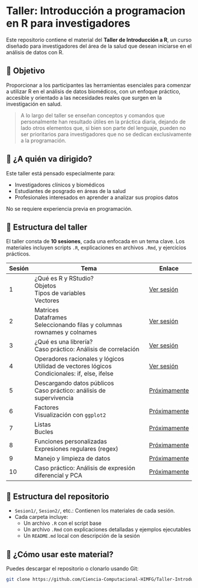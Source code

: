 # Taller: Introducción a programacion en R para investigadores

Este repositorio contiene el material del **Taller de Introducción a R**, un curso diseñado para investigadores del área de la salud que desean iniciarse en el análisis de datos con R.

## 🎯 Objetivo

Proporcionar a los participantes las herramientas esenciales para comenzar a utilizar R en el análisis de datos biomédicos, con un enfoque práctico, accesible y orientado a las necesidades reales que surgen en la investigación en salud.

> A lo largo del taller se enseñan conceptos y comandos que personalmente han resultado útiles en la práctica diaria, dejando de lado otros elementos que, si bien son parte del lenguaje, pueden no ser prioritarios para investigadores que no se dedican exclusivamente a la programación.

## 🧪 ¿A quién va dirigido?

Este taller está pensado especialmente para:

- Investigadores clínicos y biomédicos
- Estudiantes de posgrado en áreas de la salud
- Profesionales interesados en aprender a analizar sus propios datos

No se requiere experiencia previa en programación.

## 🧭 Estructura del taller


El taller consta de **10 sesiones**, cada una enfocada en un tema clave. Los materiales incluyen scripts `.R`, explicaciones en archivos `.Rmd`, y ejercicios prácticos.

| Sesión | Tema | Enlace |
|--------|------|-------------|
| 1 | ¿Qué es R y RStudio?<br>Objetos<br>Tipos de variables<br>Vectores | [Ver sesión](https://ciencia-computacional-himfg.github.io/Taller-Introduccion_R/Sesion1/Sesion1.html) |
| 2 | Matrices<br>Dataframes<br>Seleccionando filas y columnas<br>rownames y colnames | [Ver sesión](https://ciencia-computacional-himfg.github.io/Taller-Introduccion_R/Sesion2/Sesion2.html) |
| 3 | ¿Qué es una librería?<br>Caso práctico: Análisis de correlación | [Ver sesión](https://ciencia-computacional-himfg.github.io/Taller-Introduccion_R/Sesion3/Sesion3.html) |
| 4 | Operadores racionales y lógicos<br>Utilidad de vectores lógicos<br>Condicionales: if, else, ifelse | [Ver sesión](https://ciencia-computacional-himfg.github.io/Taller-Introduccion_R/Sesion4/Sesion4.html) |
| 5 | Descargando datos públicos<br>Caso práctico: análisis de supervivencia | [Próximamente](https://ciencia-computacional-himfg.github.io/Taller-Introduccion_R/Sesion5/Sesion5.html) |
| 6 | Factores<br>Visualización con `ggplot2` | [Próximamente](https://ciencia-computacional-himfg.github.io/Taller-Introduccion_R/Sesion6/Sesion6.html)|
| 7 | Listas<br>Bucles | [Próximamente](https://ciencia-computacional-himfg.github.io/Taller-Introduccion_R/Sesion7/Sesion7.html)|
| 8 | Funciones personalizadas<br>Expresiones regulares (regex) | [Próximamente](https://ciencia-computacional-himfg.github.io/Taller-Introduccion_R/Sesion8/Sesion8.html) |
| 9 | Manejo y limpieza de datos | [Próximamente](https://ciencia-computacional-himfg.github.io/Taller-Introduccion_R/Sesion9/Sesion9.html) |
| 10 | Caso práctico: Análisis de expresión diferencial y PCA | [Próximamente](https://ciencia-computacional-himfg.github.io/Taller-Introduccion_R/Sesion10/Sesion10.html) |


## 📁 Estructura del repositorio

- `Sesion1/`, `Sesion2/`, etc.: Contienen los materiales de cada sesión.
- Cada carpeta incluye:
  - Un archivo `.R` con el script base
  - Un archivo `.Rmd` con explicaciones detalladas y ejemplos ejecutables
  - Un `README.md` local con descripción de la sesión

## 🚀 ¿Cómo usar este material?

Puedes descargar el repositorio o clonarlo usando Git:

```bash
git clone https://github.com/Ciencia-Computacional-HIMFG/Taller-Introduccion_R.git

